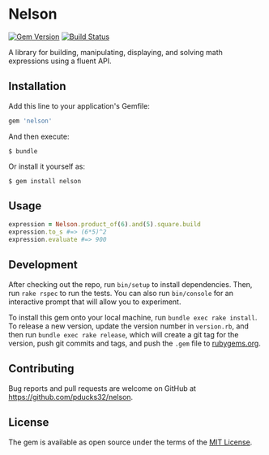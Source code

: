 # Nelson
[![Gem Version](https://badge.fury.io/rb/nelson.svg)](http://badge.fury.io/rb/nelson)
[![Build Status](https://travis-ci.org/pducks32/nelson.svg)](https://travis-ci.org/pducks32/nelson)

A library for building, manipulating, displaying, and solving math expressions using a fluent API.

## Installation

Add this line to your application's Gemfile:

```ruby
gem 'nelson'
```

And then execute:

    $ bundle

Or install it yourself as:

    $ gem install nelson

## Usage

```ruby
expression = Nelson.product_of(6).and(5).square.build
expression.to_s #=> (6*5)^2
expression.evaluate #=> 900
```

## Development

After checking out the repo, run `bin/setup` to install dependencies. Then, run `rake rspec` to run the tests. You can also run `bin/console` for an interactive prompt that will allow you to experiment.

To install this gem onto your local machine, run `bundle exec rake install`. To release a new version, update the version number in `version.rb`, and then run `bundle exec rake release`, which will create a git tag for the version, push git commits and tags, and push the `.gem` file to [rubygems.org](https://rubygems.org).

## Contributing

Bug reports and pull requests are welcome on GitHub at https://github.com/pducks32/nelson.


## License

The gem is available as open source under the terms of the [MIT License](http://opensource.org/licenses/MIT).
